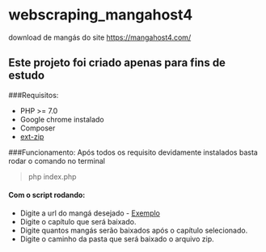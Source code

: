 # webscraping_mangahost4
download de mangás do site https://mangahost4.com/
## Este projeto foi criado apenas para fins de estudo

###Requisitos:

- PHP >= 7.0
- Google chrome instalado
- Composer
- <a href="https://pecl.php.net/package/ZIP">ext-zip</a>


###Funcionamento:
Após todos os requisito devidamente instalados basta rodar o comando no terminal

<blockquote>
php index.php
</blockquote>

#### Com o script rodando:

- Digite a url do mangá desejado - <a href="https://mangahost4.com/manga/one-piece-br-mh32138" target="_blank">Exemplo</a>
- Digite o capítulo que será baixado.
- Digite quantos mangás serão baixados após o capítulo selecionado.
- Digite o caminho da pasta que será baixado o arquivo zip.
